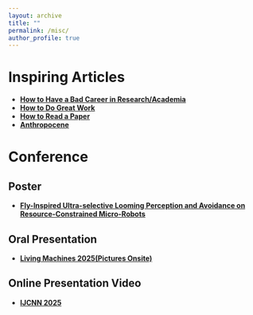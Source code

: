 ```yaml
---
layout: archive
title: ""
permalink: /misc/
author_profile: true
---
```


# Inspiring Articles 
- **[How to Have a Bad Career in Research/Academia](https://people.eecs.berkeley.edu/~pattrsn/talks/BadCareer.pdf)**
- **[How to Do Great Work](https://www.paulgraham.com/greatwork.html)**
- **[How to Read a Paper](https://web.stanford.edu/class/ee384m/Handouts/HowtoReadPaper.pdf)**
- **[Anthropocene](https://education.nationalgeographic.org/resource/anthropocene/)**


# Conference  
## Poster  
- **[Fly-Inspired Ultra-selective Looming Perception and Avoidance on Resource-Constrained Micro-Robots](../assets/TAROS_2025_Poster_100.pdf)**  
## Oral Presentation  
- **[Living Machines 2025(Pictures Onsite)](../assets/LivingMachines.pdf)**  
## Online Presentation Video  
- **[IJCNN 2025](https://www.bilibili.com/video/BV15F7HzyEy1/)**  

